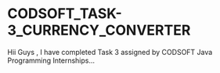 # CODSOFT_TASK-3_CURRENCY_CONVERTER
Hii  Guys , I have completed  Task 3 assigned by CODSOFT Java Programming Internships...
